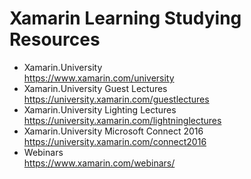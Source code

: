 # Xamarin Learning Studying Resources

*	Xamarin.University		
	https://www.xamarin.com/university		
*	Xamarin.University Guest Lectures		
	https://university.xamarin.com/guestlectures		
*	Xamarin.University Lighting Lectures		
	https://university.xamarin.com/lightninglectures		
*	Xamarin.University Microsoft Connect 2016				
	https://university.xamarin.com/connect2016		
*	Webinars		
	https://www.xamarin.com/webinars/		
	